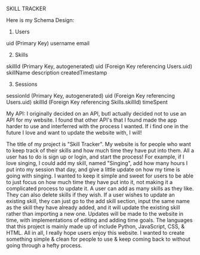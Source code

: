 SKILL TRACKER

Here is my Schema Design:

1. Users

uid (Primary Key)
username
email


2. Skills

skillId (Primary Key, autogenerated)
uid (Foreign Key referencing Users.uid)
skillName
description
createdTimestamp


3. Sessions

sessionId (Primary Key, autogenerated)
uid (Foreign Key referencing Users.uid)
skillId (Foreign Key referencing Skills.skillId)
timeSpent

My API: I originally decided on an API, butI actually decided not to use an API for my website. I found that other API's that I found made the app harder to use and interferred with the process I wanted. If i find one in the future I love and want to update the website with, I will!

The title of my project is "Skill Tracker". My website is for people who want to keep track of their skills and how much time they have put into them. All a user has to do is sign up or login, and start the process! For example, if I love singing, I could add my skill, named "Singing", add how many hours I put into my session that day, and give a little update on how my time is going with singing. I wanted to keep it simple and sweet for users to be able to just focus on how much time they have put into it, not making it a complicated process to update it. A user can add as many skills as they like. They can also delete skills if they wish. If a user wishes to update an existing skill, they can just go to the add skill section, input the same name as the skill they have already added, and it will update the existing skill rather than importing a new one. Updates will be made to the website in time, with implementations of editing and adding time goals. The languages that this project is mainly made up of include Python, JavaScript, CSS, & HTML. All in all, I really hope users enjoy this website. I wanted to create something simple & clean for people to use & keep coming back to without going through a hefty process.
